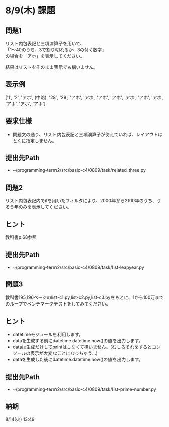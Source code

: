 # 8/9(木) 課題

## 問題1

リスト内包表記と三項演算子を用いて、  
「1〜40のうち、3で割り切れるか、3の付く数字」  
の場合を「アホ」を表示してください。

結果はリストをそのまま表示でも構いません。

## 表示例

['1', '2', 'アホ', (中略), '28', '29', 'アホ', 'アホ', 'アホ', 'アホ', 'アホ', 'アホ', 'アホ', 'アホ', 'アホ', 'アホ']

## 要求仕様

* 問題文の通り、リスト内包表記と三項演算子が使えていれば、レイアウトはとくに指定しません。

## 提出先Path

* ~/programming-term2/src/basic-c4/0809/task/related_three.py

## 問題2

リスト内包表記内でifを用いたフィルタにより、2000年から2100年のうち、うるう年のみを表示してください。

## ヒント

教科書p.68参照

## 提出先Path

* ~/programming-term2/src/basic-c4/0809/task/list-leapyear.py

## 問題3

教科書195,196ページのlist-c1.py,list-c2.py,list-c3.pyをもとに、1から100万までのループでベンチマークテストをしてみてください。

## ヒント

* datetimeモジュールを利用します。
* dataを生成する前にdatetime.datetime.now()の値を出力します。
* dataは生成だけしてprintはしなくて構いません。(むしろそれをするとコンソールの表示が大変なことになっちゃう…)
* dataを生成した後にdatetime.datetime.now()の値を出力します。

## 提出先Path

* ~/programming-term2/src/basic-c4/0809/task/list-prime-number.py

## 納期

8/14(火) 13:49
